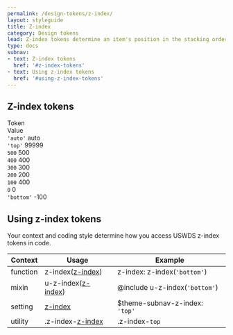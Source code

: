 ```yaml
---
permalink: /design-tokens/z-index/
layout: styleguide
title: Z-index
category: Design tokens
lead: Z-index tokens determine an item's position in the stacking order.
type: docs
subnav:
- text: Z-index tokens
  href: '#z-index-tokens'
- text: Using z-index tokens
  href: '#using-z-index-tokens'
---
```


## Z-index tokens
<div class="position-relative z-bottom">
  <div class="bg-white radius-md border padding-x-1 tablet:padding-x-2 padding-top-1 padding-bottom-2 font-mono-3 position-relative z-bottom">
    <div class="grid-row grid-gap flex-align-center margin-bottom-2 padding-bottom-1 border-bottom-2px text-bold">
      <div class="grid-col-fill text-700 font-sans-1">Token</div>
      <div class="grid-col-auto text-700 font-sans-1">Value</div>
    </div>
    <section class="position-relative">
      <div class="bg-white border border-ink radius-lg padding-2  minh-10 margin-left-0 display-flex flex-justify flex-align-start z-auto">
        <code class="">'auto'</code>
        <span class="utility-value">auto</span>
      </div>
      <div class="bg-white border border-ink radius-lg padding-2 padding-top-5 minh-10 margin-left-0 display-flex flex-justify flex-align-start margin-top-neg-3 z-top position-relative z-index-3">
        <code class="">'top'</code>
        <span class="utility-value">99999</span>
      </div>
      <div class="bg-gray-1 border border-ink radius-lg padding-2 padding-top-5 minh-10 margin-left-0 display-flex flex-justify flex-align-start margin-top-neg-3 z-500 position-relative z-index-3">
        <code class="">500</code>
        <span class="utility-value">500</span>
      </div>
      <div class="bg-gray-10 border border-ink radius-lg padding-2 padding-top-5 minh-10 margin-left-0 display-flex flex-justify flex-align-start margin-top-neg-3 z-400 position-relative z-index-3">
        <code class="">400</code>
        <span class="utility-value">400</span>
      </div>
      <div class="bg-gray-30 border border-ink radius-lg padding-2 padding-top-5 minh-10 margin-left-0 display-flex flex-justify flex-align-start margin-top-neg-3 z-300 position-relative z-index-3">
        <code class="bg-white">300</code>
        <span class="utility-value">300</span>
      </div>
      <div class="bg-gray-50 border border-ink radius-lg padding-2 padding-top-5 minh-10 margin-left-0 display-flex flex-justify flex-align-start margin-top-neg-3 z-200 position-relative z-index-3">
        <code class="bg-white">200</code>
        <span class="utility-value">200</span>
      </div>
      <div class="bg-gray-70 border border-ink radius-lg padding-2 padding-top-5 minh-10 margin-left-0 display-flex flex-justify flex-align-start margin-top-neg-3 z-100 position-relative z-index-3">
        <code class="bg-white">100</code>
        <span class="utility-value">400</span>
      </div>
      <div class="bg-gray-90 border border-ink radius-lg padding-2 padding-top-5 minh-10 margin-left-0 display-flex flex-justify flex-align-start margin-top-neg-3 z-0 position-relative z-index-3">
        <code class="bg-white">0</code>
        <span class="utility-value">0</span>
      </div>
      <div class="bg-black border border-ink radius-lg padding-2 padding-top-5 minh-10 margin-left-0 display-flex flex-justify flex-align-start margin-top-neg-3 z-bottom position-relative z-index-3">
        <code class="bg-white">'bottom'</code>
        <span class="utility-value">-100</span>
      </div>
    </section>
  </div>
</div>

## Using z-index tokens
Your context and coding style determine how you access USWDS z-index tokens in code.

<div class="site-table-wrapper">
  <table class="usa-table-borderless site-table-responsive">
    <thead>
      <tr>
        <th scope="col">Context</th>
        <th scope="col">Usage</th>
        <th scope="col">Example</th>
      </tr>
    </thead>
    <tbody class="font-mono-2xs">
      <tr>
        <td scope="row" data-title="Context">
          <span class="text-bold font-sans-3">function</span>
        </td>
        <td data-title="Usage">
          <span>
            z-index(<a href="{{ site.baseurl }}/design-tokens/z-index/" class="token">z-index</a>)
          </span>
        </td>
        <td data-title="Example">
          <span>
            z-index: z-index(<code>'bottom'</code>)
          </span>
        </td>
      </tr>
      <tr>
        <td scope="row" data-title="Context">
          <span class="font-sans-3">
            <span class="text-bold">mixin</span><br/>
          </span>
        </td>
        <td data-title="Usage">
          <span>
            u-z-index(<a href="{{ site.baseurl }}/design-tokens/z-index/" class="token">z-index</a>)
          </span>
        </td>
        <td data-title="Example">
          <span>
            @include u-z-index(<code>'bottom'</code>)<br/>
          </span>
        </td>
      </tr>
      <tr>
        <td scope="row" data-title="Context">
          <span>
            <span class="text-bold font-sans-3">setting</span><br/>
          </span>
        </td>
        <td data-title="Usage">
          <span>
            <a href="{{ site.baseurl }}/design-tokens/z-index/" class="token">z-index</a>
          </span>
        </td>
        <td data-title="Example">
          <span>
            $theme-subnav-z-index: <code>'top'</code>
          </span>
        </td>
      </tr>
      <tr>
        <td scope="row" data-title="Context">
          <span class="font-sans-3">
            <span class="text-bold">utility</span><br/>
          </span>
        </td>
        <td data-title="Usage">
          <span>
            .z-index-<a href="{{ site.baseurl }}/design-tokens/z-index/" class="token">z-index</a>
          </span>
        </td>
        <td data-title="Example">
          <span>
            .z-index-<code>top</code>
          </span>
        </td>
      </tr>
    </tbody>
  </table>
</div>
